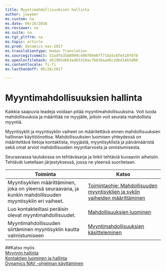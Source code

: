 ```yaml
---
title: Myyntimahdollisuuksien hallinta
author: jswymer
ms.custom: na
ms.date: 09/16/2016
ms.reviewer: na
ms.suite: na
ms.tgt_pltfrm: na
ms.topic: article
ms.prod: dynamics-nav-2017
ms.translationtype: Human Translation
ms.sourcegitcommit: 51adfb3588099c496f0946ff71da5c6fe518f070
ms.openlocfilehash: d5190546b3a403310ac76830aadbc2dbd14b5d00
ms.contentlocale: fi-fi
ms.lasthandoff: 06/26/2017

---
```

# <a name="manage-sales-opportunities"></a>Myyntimahdollisuuksien hallinta
Kaikkia saapuvia leadeja voidaan pitää myyntimahdollisuuksina. Voit luoda mahdollisuuksia ja määrittää ne myyjälle, jolloin voit seurata mahdollista myyntiä.

Myyntisyklit ja myyntisyklin vaiheet on määritettävä ennen mahdollisuuksien hallinnan käyttöönottoa. Mahdollisuuksien luomisen yhteydessä on määritettävä tietoja kontaktista, myyjästä, myyntisyklistä ja päivämääristä sekä omat arviot mahdollisuuden myyntiarvosta ja onnistumisesta.

Seuraavassa taulukossa on tehtäväsarja ja linkit tehtäviä kuvaaviin aiheisiin. Tehtävät luetellaan järjestyksessä, jossa ne yleensä suoritetaan.

|Toiminta |Katso |
|---|-----|
|Myyntisyklien määrittäminen, joka on yleensä seuraavana, ja kunkin mahdollisuuden myyntisyklin eri vaiheet.|[Toimintaohje: Mahdollisuuden myyntisyklien ja syklin vaiheiden määrittäminen](marketing-how-setup-opportunity-sales-cycles-stages.md)|
|Luo kontakteiltasi peräisin olevat myyntimahdollisuudet.|[Mahdollisuuksien luominen](marketing-how-create-opportunities.md)|
|Myyntimahdollisuuden siirtäminen myyntisyklin kautta valmistumiseen|[Myyntimahdollisuuksien käsitteleminen](marketing-processing-sales-opportunities.md)|


##<a name="see-also"></a>Katso myös  
[Myynnin hallinta](sales-manage-sales.md)  
[Kontaktien luominen ja hallinta](marketing-contacts.md)  
[Dynamics NAV -ohjelman käyttäminen](ui-work-product.md)

